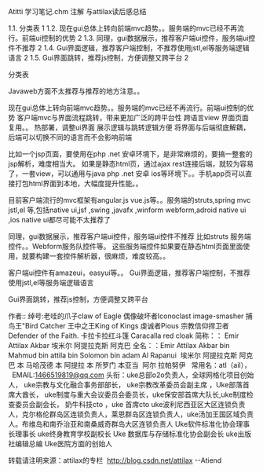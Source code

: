Atitti 学习笔记.chm 注解 与attilax读后感总结

1.1. 分类表	1
1.2. 现在gui总体上转向前端mvc趋势。。服务端的mvc已经不再流行。前端ui控制的优势	2
1.3. 同理，gui数据展示，推荐客户端ui控件，服务端ui控件不推荐	2
1.4. Gui界面逻辑，推荐客户端控制，不推荐使用jstl,el等服务端逻辑语言	2
1.5. Gui界面跳转，推荐js控制，方便调整又跨平台	2

分类表


Javaweb方面不太推荐与推荐的地方注意。。

现在gui总体上转向前端mvc趋势。。服务端的mvc已经不再流行。前端ui控制的优势
客户端mvc与界面流程跳转，带来更加广泛的跨平台性
跨语言view 界面页面复用。。
热部署，调整ui界面 展示逻辑与跳转逻辑方便
将界面与后端彻底解耦，后端可以切换不同的语言而不会影响前端

比如一个jsp页面，要使用在php .net 安卓环境下，是非常麻烦的，要搞一整套的jsp解析，难度相当大。
如果是静态html页，通过ajax rest连接后端，就较为容易了，一套view，可以通用与java php .net 安卓 ios等环境下。。手机app页可以直接打包html界面到本地，大幅度提升性能。。

目前客户端流行的mvc框架有angular.js vue.js等。。服务端的struts,spring mvc jstl,el 等,包括native ui,jsf ,swing ,javafx ,winform webform,adroid native  ui ,ios native ui都尽可能不太推荐了


同理，gui数据展示，推荐客户端ui控件，服务端ui控件不推荐
比如struts 服务端控件。。Webform服务队控件等。
这些服务端控件如果要在静态html页面里面使用，就要构建一套控件解析器，很麻烦，难度较高。。

客户端ui控件有amazeui，easyui等。。
Gui界面逻辑，推荐客户端控制，不推荐使用jstl,el等服务端逻辑语言


Gui界面跳转，推荐js控制，方便调整又跨平台



作者:: 绰号:老哇的爪子claw of Eagle 偶像破坏者Iconoclast image-smasher
捕鸟王"Bird Catcher 王中之王King of Kings 虔诚者Pious 宗教信仰捍卫者 Defender of the Faith. 卡拉卡拉红斗篷 Caracalla red cloak
简称：： Emir Attilax Akbar 埃米尔 阿提拉克斯 阿克巴
全名：：Emir Attilax Akbar bin Mahmud bin  attila bin Solomon bin adam Al Rapanui 
埃米尔 阿提拉克斯 阿克巴 本 马哈茂德 本 阿提拉 本 所罗门 本亚当  阿尔 拉帕努伊   
常用名：atl（ail），   EMAIL:1466519819@qq.com
头衔：uke总部o2o负责人，全球网格化项目创始人，
uke宗教与文化融合事务部部长， uke宗教改革委员会副主席
，Uke部落首席大酋长，
uke制度与重大会议委员会委员长，uke保安部首席大队长,uke制度检查委员会副会长，
奶牛科技cto ，uke 首席cto 
uke波利尼西亚区大区连锁负责人，克尔格伦群岛区连锁负责人，莱恩群岛区连锁负责人，uke汤加王国区域负责人。布维岛和南乔治亚和南桑威奇群岛大区连锁负责人 
 Uke软件标准化协会理事长理事长 uke终身教育学校副校长 
Uke 数据库与存储标准化协会副会长 uke出版社编辑总编
Uke医院方面的创始人

转载请注明来源：attilax的专栏   http://blog.csdn.net/attilax
--Atiend










